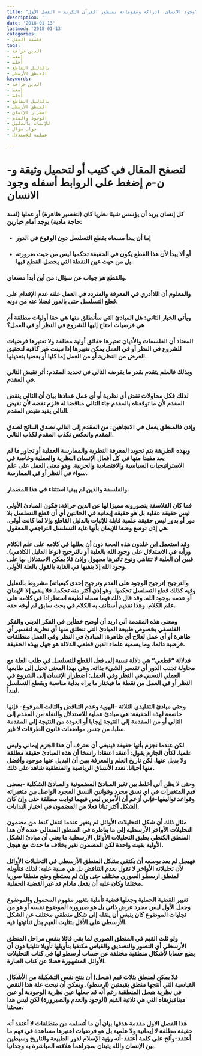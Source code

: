 ```yaml
---
title: "وجود الانسان، ادراكه ومقوماته بمنظور القرآن الكريم – الفصل الأول"
description: ''
date: '2018-01-13'
lastmod: '2018-01-13'
categories:
- فلسفة العقل
tags:
- الدين خرافة
- إضغط
- أخلط
- بالدليل القاطع
- المنطق الأرسطي
keywords:
- الدين خرافة
- إضغط
- أخلط
- بالدليل القاطع
- المنطق الأرسطي
- اضطرار الإنسان
- الوجود والعدم
- للإثبات بالدليل
- جواب سؤال
- عملية للاستدلال

---
```

# **لتصفح المقال في كتيب أو لتحميل وثيقة و-ن-م إضغط على الروابط أسفله** **وجود الانسان**

### كل إنسان يريد أن يؤسس شيئا نظريا كان (لتفسير ظاهرة) أو عمليا (لسد حاجة مادية) يوجد أمام خيارين:

* ### إما أن يبدأ مسعاه بقطع التسلسل دون الوقوع في الدور
* ### أو ألا يبدأ لأن هذا القطع يكون في الحقيقة تحكميا ليس من حيث ضرورته بل من حيث عين النقطة التي يحصل القطع فيها.

### والقطع هو جواب عن سؤال: من أين أبدأ مسعاي.

### والمعلوم أن اللاأدري في المعرفة والمتردد في العمل علته عدم الإقدام على قطع التسلسل حتى بالدور فضلا عنه من دونه.

### ويأتي الخيار الثاني: هل المبادئ التي سأنطلق منها هي حقا أوليات مطلقة أم هي فرضيات احتاج إليها للشروع في النظر أو في العمل؟

### المعتاد أن الفلسفات والأديان تعتبرها حقائق أولية مطلقة ولا تعتبرها فرضيات للشروع في النظر أو في العمل يمكن تغييرها إذا تبينت غير كافية لتحقيق الغرض من النظرية أو من العمل إما كليا أو بعضيا بتعديلها.

### وبذلك فالعلم يتقدم بقدر ما يفرضه التالي في تحديد المقدم: أثر نقيض التالي في المقدم.

### لذلك فكل محاولات نقض أي نظرية أو أي عمل عمادها بيان أن التالي ينقض المقدم لأن ما توقعناه بالمقدم جاء التالي مناقضا له فلزم نقضه لأن نقيض التالي يفيد نقيض المقدم.

### وإذن فالمنطق يعمل في الاتجاهين: من المقدم إلى التالي نصدق النتائج لصدق المقدم والعكس نكذب المقدم لكذب التالي.

### وبهذه الطريقة يتم تجويد المعرفة النظرية والممارسة العملية أو تجاوز ما لم يعد مفيدا منها في كل أفعال الإنسان النظرية والعملية وخاصة في الاستراتيجيات السياسية والاقتصادية والحربية. وهو معنى العمل على علم سواء في النظر أو في الممارسة.

### والفلسفة والدين لم يبقيا استثناء في هذا المضمار.

### فما كان الفلاسفة يتصورونه مميزا لها عن الدين خرافة: فكون المبادئ الأولى ليس حقيقة عقلية بل هو حقيقة إيمانية في الحالتين أي أن قطع التسلسل بلا دور أو بدور ليس حقيقة علمية قابلة للإثبات بالدليل القاطع وإلا لما كانت أولى. هي إذن توضع وضعا للإيمان بأنها غاية التسلسل التراجعي المعقول.

### وقد استعمل ابن خلدون هذه الحجة دون أن يعللها في كلامه على علم الكلام ورأيه في الاستدلال على وجود الله بالعلية أو بالترجيح (نوعا الدليل الكلامي). فبين أن العلية لا تتناهي ونوع تأثيرها مجهول وإذن فلا يمكن الاستدلال بها على وجود الله إلا بنفيها في الغاية بالقول بالعلة الأولى.

### والترجيح (ترجيح الوجود على العدم وترجيح إحدى كيفياته) مشروط بالتعليل وفيه كذلك قطع التسلسل تحكميا. وهو إذن أكثر منه تحكما. فلا يبقى إلا الإيمان أو عدمه بوجود الله. وقد قال ذلك فيما سماه لطيفة استطرادا في كلامه على علم الكلام. وهذا تقديم أستأنف به الكلام في بحث سابق لم أوفه حقه.

### ومعنى هذه المقدمة أني اريد أن أوضح خطأين في الفكر الديني والفكر الفلسفي بخصوص طبيعة المبادئ التي تنطلق منها أي نظرية لتفسير أي ظاهرة أو أي عمل لعلاج أي ظاهرة: المبادئ في النظر وفي العمل منطلقات فرضية دائما. وما يسميه علماء الدين قطعي الدلالة هو جهل بهذه الحقيقة.

### فدلالة “قطعي” هي دلالة نسبة إلى فعل القطع للتسلسل في طلب العلة مع محاولة تجنب الدور أي تفسير الشيء بذاته. وهي بهذا المعنى تحيل إلى طابعها العملي النسبي في النظر وفي العمل: اضطرار الإنسان إلى الشروع في النظر أو في العمل من نقطة ما فيختار ما يراه بداية مناسبة ويقطع التسلسل ليبدأ.

### وحتى مبادئ التقليدي الثلاثة -الهوية وعدم التناقض والثالث المرفوع- فإنها خاضعة لهذه الحقيقة: هي مبادئ عملية للاستدلال والنقلة من المقدم إلى التالي أو من المقدمة إلى النتيجة إيجابا أو العودة من النتيجة إلى المقدمة سلبا. من جنس مواضعات قانون الطرقات لا غير.

### لكن عندما نجزم بأنها حقيقة فينبغي أن نعترف أن هذا الجزم إيماني وليس علميا. لكأن الجازم يقول: أعتقد اعتقادا راسخا أن هذه المبادئ حقيقة مطلقة ولا بديل عنها. لكن تاريخ العلم والمعرفة يبين أن البديل عنها موجود وأفضل منها أحيانا. تعدد الأنساق الرياضية والمنطقية شاهد على ذلك.

### وحتى لا يظن أني أخلط بين تغير المبادئ المضمونية والمبادئ الشكلية -بمعنى قيم المتغيرات في اي نسق مجرد وقوانين النسق المجرد الواصل بين متغيراته وقواعد تواليفها-فإني أزعم أن الأمرين ليس فيهما ثوابت مطلقة حتى وإن كان الشكل أكثر ثباتا فعلا من المضمون في اختيار البدايات.

### مثال ذلك أن شكل التحليلات الأوائل لم يتغير عندما انتقل كنط من مضمون التحليلات الأواخر الأرسطية إلى ما يناظره في المنطق المتعالي عنده لأن هذا المنطق الكنطي يطبق التحليلات الأوائل الارسطية ما يعني أن مبادئ الشكل الأولية بقيت واحدة لكن المضمون تغير بخلاف ما حدث مع هيجل.

### فهيجل لم يعد بوسعه أن يكتفي بشكل المنطق الأرسطي في التحليلات الأوائل لأن تحليلاته الأواخر لا تقول بعدم التناقض بل هي مبنية عليه: لذلك فتأويله لمنطق ارسطو الصوري مختلف حتى وإن لم يستطع وضع منطقا صوريا مختلفا وكان عليه أن يفعل مادام قد غير القضية الحملية.

### تغيير القضية الحملية وجعلها قضية تأملية بتغيير مفهوم المحمول والموضوع وجعل الأول ليس مجرد عرض ذاتي بل هو صيرورة الموضوع نفسه أو هو من تجليات الموضوع كان ينبغي أن ينقله إلى شكل منطقي مختلف عن الشكل الأرسطي على الأقل بتثليث القيم بدل ثنائيتها فيه.

### ولو ثلث القيم في المنطق الصوري لما بقي قائلا بنفس مراحل المنطق الأرسطي أي التصور والتصديق والقياس مكتفيا بتأويلها تأويلا تثليثيا دون أن يضع حسابا لأشكال منطقية مختلفة عن حساب أرسطو لها في كتاب التحليلات الأوائل المشهورة فضلا عن كتاب العبارة.

### فلا يمكن لمنطق بثلاث قيم (هيجل) أن ينتج نفس التشكيلة من الأشكال القياسية التي أنتجها منطق بقيمتين (ارسطو). ويمكن أن نبحث علة هذا النقص في نظرية هيجل المنطقية رغم أنه قد جعلها عين نظرية الوجودية أو عين ميتافيزيقاه التي هي ثلاثية القيم (الوجود والعدم والصيرورة) لكن ليس هذا مبحثنا.

### هذا الفصل الاول مقدمة هدفها بيان أن ما أتسلمه من منطلقات لا أعتقد أنه حقيقة مطلقة لا إيمانية ولا علمية بل هو فرضيات اعتبرها مساعدة في فهم ما أعتقد-وألح على كلمة أعتقد-أنه رؤية الإسلام لدور الطبيعة والتاريخ وسيطين بين الإنسان والله يثبتان بمجراهما علاقته المباشرة به وجدانيا.

###
